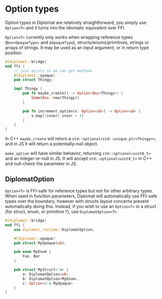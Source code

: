 # Option types

Option types in Diplomat are relatively straightforward, you simply use `Option<T>` and it turns into the idiomatic equivalent over FFI.

`Option<T>` currently only works when wrapping reference types (`Box<OpaqueType>` and `&OpaqueType`), structs/enums/primitives, strings or arrays of strings. It may be used as an input argument, or in return type position:

```rust
#[diplomat::bridge]
mod ffi {
    // just exists so we can get methods
    #[diplomat::opaque]
    pub struct Thingy;

    impl Thingy {
        pub fn maybe_create() -> Option<Box<Thingy>> {
            Some(Box::new(Thingy))
        }

        pub fn increment_option(x: Option<u8>) -> Option<u8> {
            x.map(|inner| inner + 1)
        }
    }
}
```

In C++ `maybe_create` will return a `std::optional<std::unique_ptr<Thingy>>`, and in JS it will return a potentially-null object.

`make_option` will have similar behavior, returning `std::optional<uint8_t>` and an integer-or-null in JS. It will accept `std::optional<uint8_t>` in C++ and null-check the parameter in JS.

## DiplomatOption

`Option<T>` is FFI-safe for reference types but not for other arbitrary types. When used in function parameters, Diplomat will automatically use FFI-safe types over the boundary, however with structs layout concerns prevent automatically doing this. Instead, if you wish to use an `Option<T>` in a struct (for struct, enum, or primitive `T`), use `DiplomatOption<T>`

```rust
#[diplomat::bridge]
mod ffi {
    use diplomat_runtime::DiplomatOption;

    #[diplomat::opaque]
    pub struct MyOpaque(u8);

    pub enum MyEnum {
        Foo, Bar
    }

    pub struct MyStruct<'a> {
        a: DiplomatOption<u8>,
        b: DiplomatOption<MyEnum>,
        c: Option<&'a MyOpaque>
    }
}
```